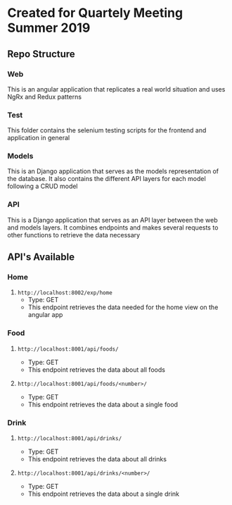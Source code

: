 # Created for Quartely Meeting Summer 2019

## Repo Structure

### Web

This is an angular application that replicates a real world situation and uses NgRx and Redux patterns

### Test

This folder contains the selenium testing scripts for the frontend and application in general

### Models

This is an Django application that serves as the models representation of the database. It also contains the different API layers for each model following a CRUD model

### API

This is a Django application that serves as an API layer between the web and models layers. It combines endpoints and makes several requests to other functions to retrieve the data necessary

## API's Available

### Home

1. `http://localhost:8002/exp/home`
   - Type: GET
   - This endpoint retrieves the data needed for the home view on the angular app

### Food

1. `http://localhost:8001/api/foods/`
   - Type: GET
   - This endpoint retrieves the data about all foods

2. `http://localhost:8001/api/foods/<number>/`
   - Type: GET
   - This endpoint retrieves the data about a single food

### Drink

1. `http://localhost:8001/api/drinks/`
   - Type: GET
   - This endpoint retrieves the data about all drinks

2. `http://localhost:8001/api/drinks/<number>/`
   - Type: GET
   - This endpoint retrieves the data about a single drink
